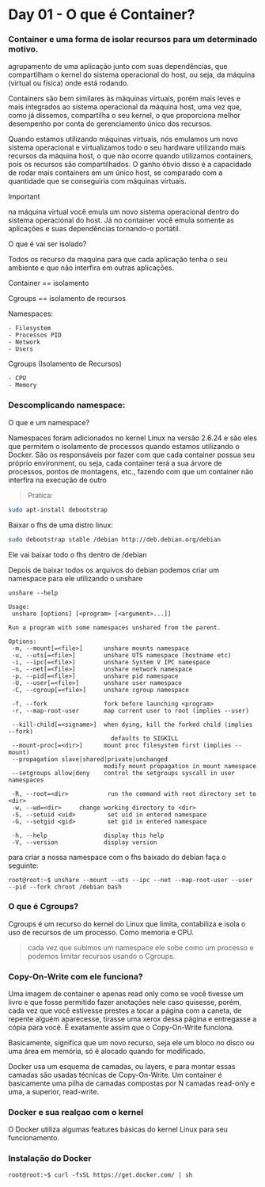 # Day 01 - O que é Container?

### Container e uma forma de isolar recursos para um determinado motivo.
 
 
agrupamento de uma aplicação junto com suas dependências, que compartilham o kernel do sistema operacional do host, ou seja, da máquina (virtual ou física) onde está rodando.

Containers são bem similares às máquinas virtuais, porém mais leves e mais integrados ao sistema operacional da máquina host, uma vez que, como já dissemos, compartilha o seu kernel, o que proporciona melhor desempenho por conta do gerenciamento único dos recursos.

Quando estamos utilizando máquinas virtuais, nós emulamos um novo sistema operacional e virtualizamos todo o seu hardware utilizando mais recursos da máquina host, o que não ocorre quando utilizamos containers, pois os recursos são compartilhados. O ganho óbvio disso é a capacidade de rodar mais containers em um único host, se comparado com a quantidade que se conseguiria com máquinas virtuais.

> [!IMPORTANT] 
> na máquina virtual você emula um novo sistema operacional dentro do sistema operacional do host. Já no container você emula somente as aplicações e suas dependências tornando-o portátil.

O que é vai ser isolado?

Todos os recurso da maquina para que cada aplicação tenha o seu ambiente e que não interfira em outras aplicações.

Container == isolamento 

Cgroups == isolamento de recursos

Namespaces:

    - Filesystem
    - Processos PID
    - Network
    - Users

Cgroups (Isolamento de Recursos)

    - CPU
    - Memory

### Descomplicando namespace:

O que e um namespace?

Namespaces foram adicionados no kernel Linux na versão 2.6.24 e são eles que permitem o isolamento de processos quando estamos utilizando o Docker. São os responsáveis por fazer com que cada container possua seu próprio environment, ou seja, cada container terá a sua árvore de processos, pontos de montagens, etc., fazendo com que um container não interfira na execução de outro

>Pratica:

```bash
sudo apt-install debootstrap
```

Baixar o fhs de uma distro linux:

```bash
sudo debootstrap stable /debian http://deb.debian.org/debian
```
Ele vai baixar todo o fhs dentro de /debian

Depois de baixar todos os arquivos do debian podemos criar um namespace para ele utilizando o unshare

```
unshare --help

Usage:
 unshare [options] [<program> [<argument>...]]

Run a program with some namespaces unshared from the parent.

Options:
 -m, --mount[=<file>]      unshare mounts namespace
 -u, --uts[=<file>]        unshare UTS namespace (hostname etc)
 -i, --ipc[=<file>]        unshare System V IPC namespace
 -n, --net[=<file>]        unshare network namespace
 -p, --pid[=<file>]        unshare pid namespace
 -U, --user[=<file>]       unshare user namespace
 -C, --cgroup[=<file>]     unshare cgroup namespace

 -f, --fork                fork before launching <program>
 -r, --map-root-user       map current user to root (implies --user)

 --kill-child[=<signame>]  when dying, kill the forked child (implies --fork)
                             defaults to SIGKILL
 --mount-proc[=<dir>]      mount proc filesystem first (implies --mount)
 --propagation slave|shared|private|unchanged
                           modify mount propagation in mount namespace
 --setgroups allow|deny    control the setgroups syscall in user namespaces

 -R, --root=<dir>           run the command with root directory set to <dir>
 -w, --wd=<dir>     change working directory to <dir>
 -S, --setuid <uid>         set uid in entered namespace
 -G, --setgid <gid>         set gid in entered namespace

 -h, --help                display this help
 -V, --version             display version

```

para criar a nossa namespace com o fhs baixado do debian faça o seguinte:

```
root@root:~$ unshare --mount --uts --ipc --net --map-root-user --user --pid --fork chroot /debian bash
```

### O que é Cgroups?

Cgroups é um recurso do kernel do Linux que limita, contabiliza e isola o uso de recursos de um processo. Como memoria e CPU.

> cada vez que subimos um namespace ele sobe como um processo e podemos limitar recursos usando o Cgroups.


### Copy-On-Write com ele funciona?

Uma imagem de container e apenas read only
como se você tivesse um livro e que fosse permitido fazer anotações nele caso quisesse, porém, cada vez que você estivesse prestes a tocar a página com a caneta, de repente alguém aparecesse, tirasse uma xerox dessa página e entregasse a cópia para você. É exatamente assim que o Copy-On-Write funciona.

Basicamente, significa que um novo recurso, seja ele um bloco no disco ou uma área em memória, só é alocado quando for modificado.

Docker usa um esquema de camadas, ou layers, e para montar essas camadas são usadas técnicas de Copy-On-Write. Um container é basicamente uma pilha de camadas compostas por N camadas read-only e uma, a superior, read-write.


### Docker e sua realçao com o kernel

O Docker utiliza algumas features básicas do kernel Linux para seu funcionamento.

### Instalação do Docker

```
root@root:~$ curl -fsSL https://get.docker.com/ | sh
```

